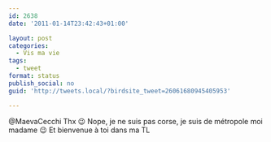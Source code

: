 ```yaml
---
id: 2638
date: '2011-01-14T23:42:43+01:00'

layout: post
categories:
  - Vis ma vie
tags:
  - tweet
format: status
publish_social: no
guid: 'http://tweets.local/?birdsite_tweet=26061680945405953'

---
```


@MaevaCecchi Thx 😉 Nope, je ne suis pas corse, je suis de métropole moi madame 😉 Et bienvenue à toi dans ma TL